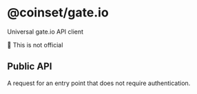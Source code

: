 # @coinset/gate.io

Universal gate.io API client

:children_crossing: This is not official

## Public API

A request for an entry point that does not require authentication.
